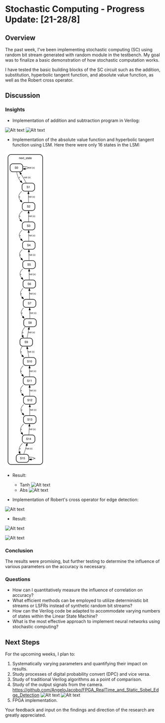 # Stochastic Computing - Progress Update: [21-28/8]

## Overview

The past week, I've been implementing stochastic computing (SC) using random bit stream generated with random module in the testbench. My goal was to finalize a basic demonstration of how stochastic computation works.

I have tested the basic building blocks of the SC circuit such as the addition, substitution, hyperbolic tangent function, and absolute value function, as well as the Robert cross operator.

## Discussion

### Insights

- Implementation of addition and subtraction program in Verilog:

![Alt text](image.png)
![Alt text](image-1.png)

- Implementation of the absolute value function and hyperbolic tangent function using LSM. Here there were only 16 states in the LSM:

![Alt text](my_fsm_0.svg)

- Result:
  - Tanh
![Alt text](462411b4-bebb-4a34-bb31-69e2f0c430f0.png)
  - Abs
![Alt text](e7f47a83-0080-4099-aae4-39a0eb229506.png)

- Implementation of Robert's cross operator for edge detection:

![Alt text](image-3.png)



- Result:

![Alt text](ed2dd36c-e4b1-4772-a526-fad86b7252a3.png)

![Alt text](c08f0cae-6126-4eba-abe7-120c692e2dbd.png)

### Conclusion

The results were promising, but further testing to determine the influence of various parameters on the accuracy is necessary. 

### Questions

- How can I quantitatively measure the influence of correlation on accuracy?
- What efficient methods can be employed to utilize deterministic bit streams or LSFRs instead of synthetic random bit streams?
- How can the Verilog code be adapted to accommodate varying numbers of states within the Linear State Machine?
- What is the most effective approach to implement neural networks using stochastic computing?



## Next Steps

For the upcoming weeks, I plan to:

1. Systematically varying parameters and quantifying their impact on results.
2. Study processes of digital probability convert (DPC) and vice versa. 
3. Study of traditional Verilog algorithms as a point of comparison.
4. Study of the output signals from the camera.
https://github.com/AngeloJacobo/FPGA_RealTime_and_Static_Sobel_Edge_Detection
![Alt text](image-4.png)
![Alt text](image-5.png)
1. FPGA implementation.


Your feedback and input on the findings and direction of the research are greatly appreciated.







